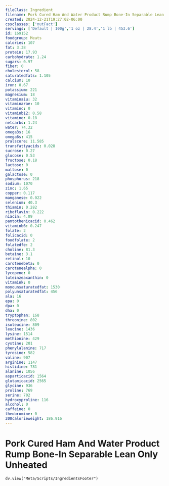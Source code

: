 ```yaml
---
fileClass: Ingredient
filename: Pork Cured Ham And Water Product Rump Bone-In Separable Lean Only Unheated
created: 2024-12-21T19:27:02-06:00
cssclasses: ['nutFact']
servings: ['Default | 100g','1 oz | 28.4','1 lb | 453.6']
id: 169152
foodgroup: Meats
calories: 107
fat: 3.38
protein: 17.93
carbohydrate: 1.24
sugars: 0.97
fiber: 0
cholesterol: 58
saturatedfats: 1.105
calcium: 10
iron: 0.67
potassium: 221
magnesium: 18
vitaminaiu: 32
vitaminarae: 10
vitaminc: 0
vitaminb12: 0.58
vitamine: 0.18
netcarbs: 1.24
water: 74.32
omega3s: 16
omega6s: 415
pralscore: 11.585
transfattyacids: 0.028
sucrose: 0.27
glucose: 0.53
fructose: 0.18
lactose: 0
maltose: 0
galactose: 0
phosphorus: 218
sodium: 1070
zinc: 1.65
copper: 0.117
manganese: 0.022
selenium: 40.3
thiamin: 0.282
riboflavin: 0.222
niacin: 4.09
pantothenicacid: 0.462
vitaminb6: 0.247
folate: 2
folicacid: 0
foodfolate: 2
folatedfe: 2
choline: 81.3
betaine: 3.1
retinol: 10
carotenebeta: 0
carotenealpha: 0
lycopene: 0
luteinzeaxanthin: 0
vitamink: 0
monounsaturatedfat: 1530
polyunsaturatedfat: 456
ala: 16
epa: 0
dpa: 0
dha: 0
tryptophan: 168
threonine: 802
isoleucine: 809
leucine: 1436
lysine: 1514
methionine: 429
cystine: 201
phenylalanine: 717
tyrosine: 582
valine: 907
arginine: 1147
histidine: 781
alanine: 1056
asparticacid: 1564
glutamicacid: 2565
glycine: 936
proline: 769
serine: 702
hydroxyproline: 116
alcohol: 0
caffeine: 0
theobromine: 0
200calorieweight: 186.916
---
```


# Pork Cured Ham And Water Product Rump Bone-In Separable Lean Only Unheated

```dataviewjs
dv.view("Meta/Scripts/IngredientsFooter")
```